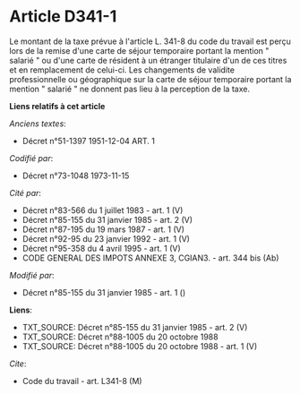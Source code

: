 # Article D341-1

Le montant de la taxe prévue à l'article L. 341-8 du code du travail est perçu lors de la remise d'une carte de séjour
temporaire portant la mention " salarié " ou d'une carte de résident à un étranger titulaire d'un de ces titres et en
remplacement de celui-ci.    Les changements de validite professionnelle ou géographique sur la carte de séjour temporaire
portant la mention " salarié " ne donnent pas lieu à la perception de la taxe.

**Liens relatifs à cet article**

_Anciens textes_:

  - Décret n°51-1397 1951-12-04 ART. 1

_Codifié par_:

  - Décret n°73-1048 1973-11-15

_Cité par_:

  - Décret n°83-566 du 1 juillet 1983 - art. 1 (V)
  - Décret n°85-155 du 31 janvier 1985 - art. 2 (V)
  - Décret n°87-195 du 19 mars 1987 - art. 1 (V)
  - Décret n°92-95 du 23 janvier 1992 - art. 1 (V)
  - Décret n°95-358 du 4 avril 1995 - art. 1 (V)
  - CODE GENERAL DES IMPOTS ANNEXE 3, CGIAN3. - art. 344 bis (Ab)

_Modifié par_:

  - Décret n°85-155 du 31 janvier 1985 - art. 1 ()

**Liens**:

  - TXT_SOURCE: Décret n°85-155 du 31 janvier 1985 - art. 2 (V)
  - TXT_SOURCE: Décret n°88-1005 du 20 octobre 1988
  - TXT_SOURCE: Décret n°88-1005 du 20 octobre 1988 - art. 1 (V)

_Cite_:

  - Code du travail - art. L341-8 (M)
